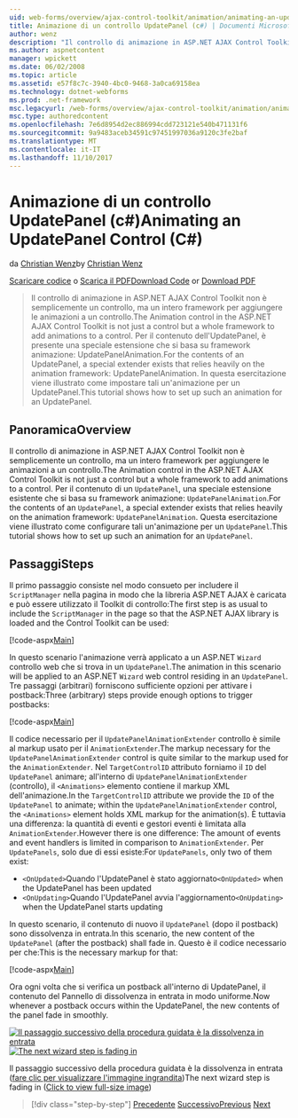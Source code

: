 ```yaml
---
uid: web-forms/overview/ajax-control-toolkit/animation/animating-an-updatepanel-control-cs
title: Animazione di un controllo UpdatePanel (c#) | Documenti Microsoft
author: wenz
description: "Il controllo di animazione in ASP.NET AJAX Control Toolkit non è semplicemente un controllo, ma un intero framework per aggiungere le animazioni a un controllo. Per il contenuto di un..."
ms.author: aspnetcontent
manager: wpickett
ms.date: 06/02/2008
ms.topic: article
ms.assetid: e57f8c7c-3940-4bc0-9468-3a0ca69158ea
ms.technology: dotnet-webforms
ms.prod: .net-framework
msc.legacyurl: /web-forms/overview/ajax-control-toolkit/animation/animating-an-updatepanel-control-cs
msc.type: authoredcontent
ms.openlocfilehash: 7e6d8954d2ec886994cdd723121e540b471131f6
ms.sourcegitcommit: 9a9483aceb34591c97451997036a9120c3fe2baf
ms.translationtype: MT
ms.contentlocale: it-IT
ms.lasthandoff: 11/10/2017
---
```

<a name="animating-an-updatepanel-control-c"></a><span data-ttu-id="2d149-104">Animazione di un controllo UpdatePanel (c#)</span><span class="sxs-lookup"><span data-stu-id="2d149-104">Animating an UpdatePanel Control (C#)</span></span>
====================
<span data-ttu-id="2d149-105">da [Christian Wenz](https://github.com/wenz)</span><span class="sxs-lookup"><span data-stu-id="2d149-105">by [Christian Wenz](https://github.com/wenz)</span></span>

<span data-ttu-id="2d149-106">[Scaricare codice](http://download.microsoft.com/download/9/3/f/93f8daea-bebd-4821-833b-95205389c7d0/UpdatePanelAnimation1.cs.zip) o [Scarica il PDF](http://download.microsoft.com/download/b/6/a/b6ae89ee-df69-4c87-9bfb-ad1eb2b23373/updatepanelanimation1CS.pdf)</span><span class="sxs-lookup"><span data-stu-id="2d149-106">[Download Code](http://download.microsoft.com/download/9/3/f/93f8daea-bebd-4821-833b-95205389c7d0/UpdatePanelAnimation1.cs.zip) or [Download PDF](http://download.microsoft.com/download/b/6/a/b6ae89ee-df69-4c87-9bfb-ad1eb2b23373/updatepanelanimation1CS.pdf)</span></span>

> <span data-ttu-id="2d149-107">Il controllo di animazione in ASP.NET AJAX Control Toolkit non è semplicemente un controllo, ma un intero framework per aggiungere le animazioni a un controllo.</span><span class="sxs-lookup"><span data-stu-id="2d149-107">The Animation control in the ASP.NET AJAX Control Toolkit is not just a control but a whole framework to add animations to a control.</span></span> <span data-ttu-id="2d149-108">Per il contenuto dell'UpdatePanel, è presente una speciale estensione che si basa su framework animazione: UpdatePanelAnimation.</span><span class="sxs-lookup"><span data-stu-id="2d149-108">For the contents of an UpdatePanel, a special extender exists that relies heavily on the animation framework: UpdatePanelAnimation.</span></span> <span data-ttu-id="2d149-109">In questa esercitazione viene illustrato come impostare tali un'animazione per un UpdatePanel.</span><span class="sxs-lookup"><span data-stu-id="2d149-109">This tutorial shows how to set up such an animation for an UpdatePanel.</span></span>


## <a name="overview"></a><span data-ttu-id="2d149-110">Panoramica</span><span class="sxs-lookup"><span data-stu-id="2d149-110">Overview</span></span>

<span data-ttu-id="2d149-111">Il controllo di animazione in ASP.NET AJAX Control Toolkit non è semplicemente un controllo, ma un intero framework per aggiungere le animazioni a un controllo.</span><span class="sxs-lookup"><span data-stu-id="2d149-111">The Animation control in the ASP.NET AJAX Control Toolkit is not just a control but a whole framework to add animations to a control.</span></span> <span data-ttu-id="2d149-112">Per il contenuto di un `UpdatePanel`, una speciale estensione esistente che si basa su framework animazione: `UpdatePanelAnimation`.</span><span class="sxs-lookup"><span data-stu-id="2d149-112">For the contents of an `UpdatePanel`, a special extender exists that relies heavily on the animation framework: `UpdatePanelAnimation`.</span></span> <span data-ttu-id="2d149-113">Questa esercitazione viene illustrato come configurare tali un'animazione per un `UpdatePanel`.</span><span class="sxs-lookup"><span data-stu-id="2d149-113">This tutorial shows how to set up such an animation for an `UpdatePanel`.</span></span>

## <a name="steps"></a><span data-ttu-id="2d149-114">Passaggi</span><span class="sxs-lookup"><span data-stu-id="2d149-114">Steps</span></span>

<span data-ttu-id="2d149-115">Il primo passaggio consiste nel modo consueto per includere il `ScriptManager` nella pagina in modo che la libreria ASP.NET AJAX è caricata e può essere utilizzato il Toolkit di controllo:</span><span class="sxs-lookup"><span data-stu-id="2d149-115">The first step is as usual to include the `ScriptManager` in the page so that the ASP.NET AJAX library is loaded and the Control Toolkit can be used:</span></span>

[!code-aspx[Main](animating-an-updatepanel-control-cs/samples/sample1.aspx)]

<span data-ttu-id="2d149-116">In questo scenario l'animazione verrà applicato a un ASP.NET `Wizard` controllo web che si trova in un `UpdatePanel`.</span><span class="sxs-lookup"><span data-stu-id="2d149-116">The animation in this scenario will be applied to an ASP.NET `Wizard` web control residing in an `UpdatePanel`.</span></span> <span data-ttu-id="2d149-117">Tre passaggi (arbitrari) forniscono sufficiente opzioni per attivare i postback:</span><span class="sxs-lookup"><span data-stu-id="2d149-117">Three (arbitrary) steps provide enough options to trigger postbacks:</span></span>

[!code-aspx[Main](animating-an-updatepanel-control-cs/samples/sample2.aspx)]

<span data-ttu-id="2d149-118">Il codice necessario per il `UpdatePanelAnimationExtender` controllo è simile al markup usato per il `AnimationExtender`.</span><span class="sxs-lookup"><span data-stu-id="2d149-118">The markup necessary for the `UpdatePanelAnimationExtender` control is quite similar to the markup used for the `AnimationExtender`.</span></span> <span data-ttu-id="2d149-119">Nel `TargetControlID` attributo forniamo il `ID` del `UpdatePanel` animare; all'interno di `UpdatePanelAnimationExtender` (controllo), il `<Animations>` elemento contiene il markup XML dell'animazione.</span><span class="sxs-lookup"><span data-stu-id="2d149-119">In the `TargetControlID` attribute we provide the `ID` of the `UpdatePanel` to animate; within the `UpdatePanelAnimationExtender` control, the `<Animations>` element holds XML markup for the animation(s).</span></span> <span data-ttu-id="2d149-120">È tuttavia una differenza: la quantità di eventi e gestori eventi è limitata alla `AnimationExtender`.</span><span class="sxs-lookup"><span data-stu-id="2d149-120">However there is one difference: The amount of events and event handlers is limited in comparison to `AnimationExtender`.</span></span> <span data-ttu-id="2d149-121">Per `UpdatePanels`, solo due di essi esiste:</span><span class="sxs-lookup"><span data-stu-id="2d149-121">For `UpdatePanels`, only two of them exist:</span></span>

- <span data-ttu-id="2d149-122">`<OnUpdated>`Quando l'UpdatePanel è stato aggiornato</span><span class="sxs-lookup"><span data-stu-id="2d149-122">`<OnUpdated>` when the UpdatePanel has been updated</span></span>
- <span data-ttu-id="2d149-123">`<OnUpdating>`Quando l'UpdatePanel avvia l'aggiornamento</span><span class="sxs-lookup"><span data-stu-id="2d149-123">`<OnUpdating>` when the UpdatePanel starts updating</span></span>

<span data-ttu-id="2d149-124">In questo scenario, il contenuto di nuovo il `UpdatePanel` (dopo il postback) sono dissolvenza in entrata.</span><span class="sxs-lookup"><span data-stu-id="2d149-124">In this scenario, the new content of the `UpdatePanel` (after the postback) shall fade in.</span></span> <span data-ttu-id="2d149-125">Questo è il codice necessario per che:</span><span class="sxs-lookup"><span data-stu-id="2d149-125">This is the necessary markup for that:</span></span>

[!code-aspx[Main](animating-an-updatepanel-control-cs/samples/sample3.aspx)]

<span data-ttu-id="2d149-126">Ora ogni volta che si verifica un postback all'interno di UpdatePanel, il contenuto del Pannello di dissolvenza in entrata in modo uniforme.</span><span class="sxs-lookup"><span data-stu-id="2d149-126">Now whenever a postback occurs within the UpdatePanel, the new contents of the panel fade in smoothly.</span></span>


<span data-ttu-id="2d149-127">[![Il passaggio successivo della procedura guidata è la dissolvenza in entrata](animating-an-updatepanel-control-cs/_static/image2.png)](animating-an-updatepanel-control-cs/_static/image1.png)</span><span class="sxs-lookup"><span data-stu-id="2d149-127">[![The next wizard step is fading in](animating-an-updatepanel-control-cs/_static/image2.png)](animating-an-updatepanel-control-cs/_static/image1.png)</span></span>

<span data-ttu-id="2d149-128">Il passaggio successivo della procedura guidata è la dissolvenza in entrata ([fare clic per visualizzare l'immagine ingrandita](animating-an-updatepanel-control-cs/_static/image3.png))</span><span class="sxs-lookup"><span data-stu-id="2d149-128">The next wizard step is fading in ([Click to view full-size image](animating-an-updatepanel-control-cs/_static/image3.png))</span></span>

>[!div class="step-by-step"]
<span data-ttu-id="2d149-129">[Precedente](changing-an-animation-using-client-side-code-cs.md)
[Successivo](dynamically-controlling-updatepanel-animations-cs.md)</span><span class="sxs-lookup"><span data-stu-id="2d149-129">[Previous](changing-an-animation-using-client-side-code-cs.md)
[Next](dynamically-controlling-updatepanel-animations-cs.md)</span></span>
